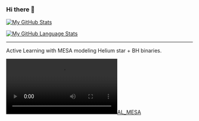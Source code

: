 ### Hi there 👋

[![My GitHub Stats](https://github-readme-stats.vercel.app/api/?username=ka-rocha&count_private=true&theme=vue&showicons=true)]()

[![My GitHub Language Stats](https://github-readme-stats.vercel.app/api/top-langs/?username=ka-rocha&langs_count=5&theme=vue)]()

<!--
**ka-rocha/ka-rocha** is a ✨ _special_ ✨ repository because its `README.md` (this file) appears on your GitHub profile.

Here are some ideas to get you started:

- 🔭 I’m currently working on ...
- 🌱 I’m currently learning ...
- 👯 I’m looking to collaborate on ...
- 🤔 I’m looking for help with ...
- 💬 Ask me about ...
- 📫 How to reach me: ...
- 😄 Pronouns: ...
- ⚡ Fun fact: ...
-->

-------

Active Learning with MESA modeling Helium star + BH binaries.

[![AL_MESA](https://user-images.githubusercontent.com/48293898/144135602-e0c12cae-c13f-444f-985a-9a8975030cc1.mov)]()
